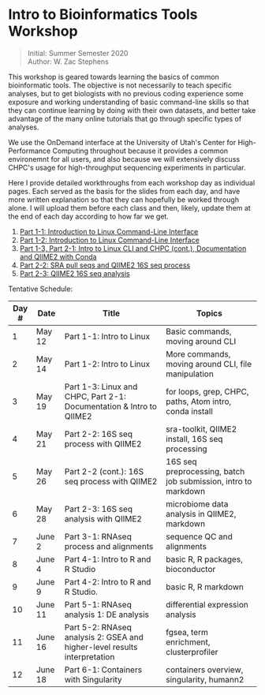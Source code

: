 # Intro to Bioinformatics Tools Workshop
> Initial: Summer Semester 2020 \
> Author: W. Zac Stephens

This workshop is geared towards learning the basics of common bioinformatic tools. The objective is not necessarily to teach specific analyses, but to get biologists with no previous coding experience some exposure and working understanding of basic command-line skills so that they can continue learning by doing with their own datasets, and better take advantage of the many online tutorials that go through specific types of analyses.

We use the OnDemand interface at the University of Utah's Center for High-Performance Computing throughout because it provides a common environemnt for all users, and also because we will extensively discuss CHPC's usage for high-throughput sequencing experiments in particular.

Here I provide detailed workthroughs from each workshop day as individual pages. Each served as the basis for the slides from each day, and have more written explanation so that they can hopefully be worked through alone. I will upload them before each class and then, likely, update them at the end of each day according to how far we get.

1. [Part 1-1: Introduction to Linux Command-Line Interface](https://github.com/wzacs1/BioinfWorkshop/blob/master/Workthroughs/Part1_IntroToUnixCLI.md)
2. [Part 1-2: Introduction to Linux Command-Line Interface](https://github.com/wzacs1/BioinfWorkshop/blob/master/Workthroughs/Part1_IntroToUnixCLI_2.md)
3. [Part 1-3, Part 2-1: Intro to Linux CLI and CHPC (cont.), Documentation and QIIME2 with Conda](https://github.com/wzacs1/BioinfWorkshop/blob/master/Workthroughs/Part1-2_UnixContinued_CHPCEnvironment_QIIME2Intro.md) 
4. [Part 2-2: SRA pull seqs and QIIME2 16S seq process](https://github.com/wzacs1/BioinfWorkshop/blob/master/Workthroughs/Part2_QIIME2_16S_SeqAnalysis.md)
5. [Part 2-3: QIIME2 16S seq analysis](https://github.com/wzacs1/BioinfWorkshop/blob/master/Workthroughs/Part2-3_QIIME2_16S_Seq_AnalysisPart.md)

Tentative Schedule:

Day #  |  Date  | Title  | Topics
------ | ------ | ------ | -----
1 | May 12 | Part 1-1: Intro to Linux | Basic commands, moving around CLI 
2 | May 14 | Part 1-2: Intro to Linux | More commands, moving around CLI, file manipulation
3 | May 19 | Part 1-3: Linux and CHPC, Part 2-1: Documentation & Intro to QIIME2 |  for loops, grep, CHPC, paths, Atom intro, conda install
4 | May 21 | Part 2-2: 16S seq process with QIIME2 | sra-toolkit, QIIME2 install, 16S seq processing
5 | May 26 | Part 2-2 (cont.): 16S seq process with QIIME2 | 16S seq preprocessing, batch job submission, intro to markdown
6 | May 28 | Part 2-3: 16S seq analysis with QIIME2 | microbiome data analysis in QIIME2, markdown
7 | June 2 | Part 3-1: RNAseq process and alignments | sequence QC and alignments 
8 | June 4 | Part 4-1: Intro to R and R Studio | basic R, R packages, bioconductor
9 | June 9 | Part 4-2: Intro to R and R Studio. | basic R, R markdown
10 | June 11 | Part 5-1: RNAseq analysis 1: DE analysis | differential expression analysis
11 | June 16 | Part 5-2: RNAseq analysis 2: GSEA and higher-level results interpretation | fgsea, term enrichment, clusterprofiler
12 | June 18 | Part 6-1: Containers with Singularity | containers overview, singularity, humann2

